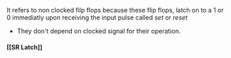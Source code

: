 It refers to non clocked filp flops because these flip flops, latch on to a 1 or 0 immediatly upon receiving the input pulse called *set* or *reset*
- They don't depend on clocked signal for their operation.

#### [[SR Latch]]
